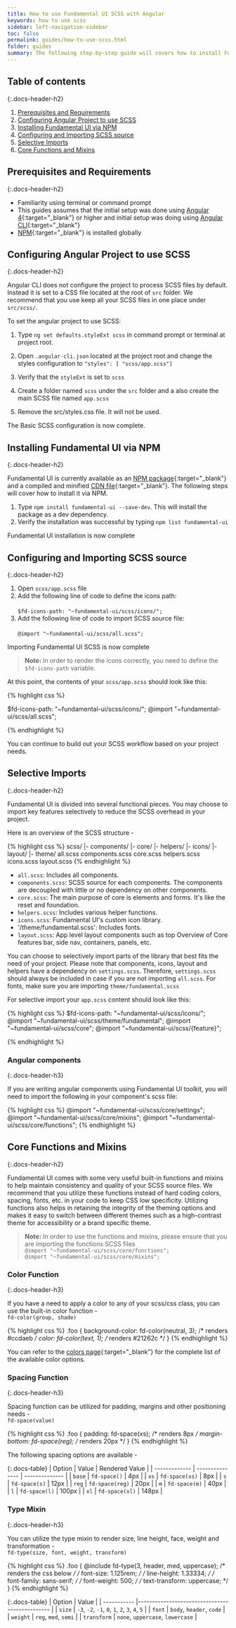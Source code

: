```yaml
---
title: How to use Fundamental UI SCSS with Angular
keywords: how to use scss
sidebar: left-navigation-sidebar
toc: false
permalink: guides/how-to-use-scss.html
folder: guides
summary: The following step-by-step guide will covers how to install Fundamental UI in your angular project, import SCSS in your workflow and explain some built-in functions.
---
```


## Table of contents
{:.docs-header-h2}
1. [Prerequisites and Requirements](#prerequisites-and-requirements)
1. [Configuring Angular Project to use SCSS](#configuring-angular-project-to-use-scss)
1. [Installing Fundamental UI via NPM](#installing-fundamental-ui-via-npm)
1. [Configuring and Importing SCSS source](#configuring-and-importing-scss-source)
1. [Selective Imports](#selective-imports)
1. [Core Functions and Mixins](#core-functions-and-mixins)


## Prerequisites and Requirements
{:.docs-header-h2}

- Familiarity using terminal or command prompt
- This guides assumes that the initial setup was done using [Angular 4](https://angular.io/){:target="_blank"} or higher and initial setup was doing using [Angular CLI](https://cli.angular.io/){:target="_blank"}
- [NPM](https://www.npmjs.com/){:target="_blank"} is installed globally


## Configuring Angular Project to use SCSS
{:.docs-header-h2}

Angular CLI does not configure the project to process SCSS files by default. Instead it is set to a CSS file located at the root of `src` folder. We recommend that you use keep all your SCSS files in one place under `src/scss/`.

To set the angular project to use SCSS:

1. Type `ng set defaults.styleExt scss` in command prompt or terminal at project root.

2. Open `.angular-cli.json` located at the project root and change the styles configuration to `"styles": [ "scss/app.scss"]`

3. Verify that the `styleExt` is set to `scss`

4. Create a folder named `scss` under the `src` folder and a also create the main SCSS file named `app.scss`

5. Remove the src/styles.css file. It will not be used.

The Basic SCSS configuration is now complete.


## Installing Fundamental UI via NPM
{:.docs-header-h2}

Fundamental UI is currently available as an [NPM package](https://www.npmjs.com/package/fundamental-ui){:target="_blank"} and a compiled and minified [CDN file](https://unpkg.com/fundamental-ui@1.0.0-beta-2/dist/fundamental-ui.min.css){:target="_blank"}. The following steps will cover how to install it via NPM.

1. Type `npm install fundamental-ui --save-dev`. This will install the package as a dev dependency.
2. Verify the installation was successful by typing `npm list fundamental-ui`

Fundamental UI installation is now complete

## Configuring and Importing SCSS source
{:.docs-header-h2}

1. Open `scss/app.scss` file
2. Add the following line of code to define the icons path: <br><br> `$fd-icons-path: "~fundamental-ui/scss/icons/";`
3. Add the following line of code to import SCSS source file: <br><br> `@import "~fundamental-ui/scss/all.scss";`

Importing Fundamental UI SCSS is now complete

> **Note:** In order to render the icons correctly, you need to define the `$fd-icons-path` variable.

At this point, the contents of your `scss/app.scss` should look like this:

{% highlight css %}

$fd-icons-path: "~fundamental-ui/scss/icons/";
@import "~fundamental-ui/scss/all.scss";

{% endhighlight %}

You can continue to build out your SCSS workflow based on your project needs.

## Selective Imports
{:.docs-header-h2}

Fundamental UI is divided into several functional pieces. You may choose to import key features selectively to reduce the SCSS overhead in your project.

Here is an overview of the SCSS structure -

{% highlight css %}
scss/
 |- components/
 |- core/
 |- helpers/
 |- icons/
 |- layout/
 |- theme/
 all.scss
 components.scss
 core.scss
 helpers.scss
 icons.scss
 layout.scss
{% endhighlight %}


- `all.scss`: Includes all components.
- `components.scss`: SCSS source for each components. The components are decoupled  with little or no dependency on other components.
- `core.scss`: The main purpose of core is elements and forms. It's like the reset and foundation.
- `helpers.scss`: Includes various helper functions.
- `icons.scss`: Fundamental UI's custom icon library.
- '/theme/fundamental.scss': Includes fonts.
- `layout.scss`: App level layout components such as top Overview of Core features bar, side nav, containers, panels, etc.

You can choose to selectively import parts of the library that best fits the need of your project. Please note that components, icons, layout and helpers have a dependency on `settings.scss`. Therefore, `settings.scss` should always be included in case if you are not importing `all.scss`. For fonts, make sure you are importing `theme/fundamental.scss`

For selective import your `app.scss` content should look like this:

{% highlight css %}
$fd-icons-path: "~fundamental-ui/scss/icons/";
@import "~fundamental-ui/scss/theme/fundamental";
@import "~fundamental-ui/scss/core";
@import "~fundamental-ui/scss/{feature}";

{% endhighlight %}

### Angular components
{:.docs-header-h3}

If you are writing angular components using Fundamental UI toolkit, you will need to import the following in your component's scss file:

{% highlight css %}
@import "~fundamental-ui/scss/core/settings";
@import "~fundamental-ui/scss/core/mixins";
@import "~fundamental-ui/scss/core/functions";
{% endhighlight %}


## Core Functions and Mixins
{:.docs-header-h2}

Fundamental UI comes with some very useful built-in functions and mixins to help maintain consistency and quality of your SCSS source files. We recommend that you utilize these functions instead of hard coding colors, spacing, fonts, etc. in your code to keep CSS low specificity. Utilizing functions also helps in retaining the integrity of the theming options and makes it easy to switch between different themes such as a high-contrast theme for accessibility or a brand specific theme.

> **Note:** In order to use the functions and mixins, please ensure that you are importing the functions SCSS files <br>
> `@import "~fundamental-ui/scss/core/functions";` <br>
> `@import "~fundamental-ui/scss/core/mixins";`

### Color Function
{:.docs-header-h3}

If you have a need to apply a color to any of your scss/css class, you can use the built-in color function - <br> `fd-color(group, shade)`

{% highlight css %}
.foo {
  background-color: fd-color(neutral, 3); /* renders #ccdaeb */
  color: fd-color(text, 1); /* renders #21262c */
}
{% endhighlight %}

You can refer to the [colors page](colors.html){:target="_blank"} for the complete list of the available color options.

### Spacing Function
{:.docs-header-h3}

Spacing function can be utilized for padding, margins and other positioning needs - <br>
`fd-space(value)`

{% highlight css %}
.foo {
  padding: fd-space(xs); /* renders 8px */
  margin-bottom: fd-space(reg); /* renders 20px */
}
{% endhighlight %}

The following spacing options are available -

{:.docs-table}
| Option        | Value           | Rendered Value |
| ------------- | --------------- | -------------- |
| `base`        | `fd-space()`    |  4px           |
| `xs`          | `fd-space(xs)`  |  8px           |
| `s`           | `fd-space(s)`   |  12px          |
| `reg`         | `fd-space(reg)` |  20px          |
| `m`           | `fd-space(m)`   |  40px          |
| `l`           | `fd-space(l)`   |  100px         |
| `xl`          | `fd-space(xl)`  |  148px         |


### Type Mixin
{:.docs-header-h3}

You can utilize the type mixin to render size, line height, face, weight and transformation - <br> `fd-type(size, font, weight, transform)`

{% highlight css %}
.foo {
    @include fd-type(3, header, med, uppercase); /* renders the css below */
    /* font-size: 1.125rem; */
    /* line-height: 1.33334; */
    /* font-family: sans-serif; */
    /* font-weight: 500; */
    /* text-transform: uppercase; */
}
{% endhighlight %}

{:.docs-table}
| Option      | Value                                          |
| ----------- |----------------------------------------------- |
| `size`      | `-3`, `-2`, `-1`, `0`, `1`, `2`, `3`, `4`, `5` |
| `font`      | `body`, `header`, `code`                       |
| `weight`    | `reg`, `med`, `semi`                           |
| `transform` | `none`, `uppercase`, `lowercase`               |
